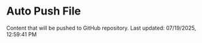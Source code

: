 # Auto Push File

Content that will be pushed to GitHub repository.
Last updated: 07/19/2025, 12:59:41 PM